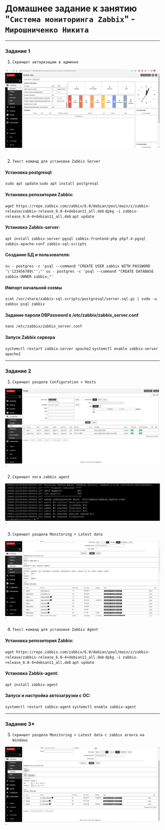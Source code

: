 # Домашнее задание к занятию "`Система мониторинга Zabbix`" - `Мирошниченко Никита`

---


### Задание 1

1. `Cкриншот авторизации в админке`

![Скриншот авторизации](https://github.com/Tourker/Git_HW/blob/main/img/Zabbix_hw2_1.jpg)`

2. `Текст команд для установки Zabbix Server`

#### Установка postgresql:

`sudo apt update`
`sudo apt install postgresql`

#### Установка репозитория Zabbix:

`wget https://repo.zabbix.com/zabbix/6.0/debian/pool/main/z/zabbix-release/zabbix-release_6.0-4+debian11_all.deb`
`dpkg -i zabbix-release_6.0-4+debian11_all.deb`
`apt update`

#### Установка Zabbix-server: 
`apt install zabbix-server-pgsql zabbix-frontend-php php7.4-pgsql zabbix-apache-conf zabbix-sql-scripts`

#### Создание БД и пользователя:
`su - postgres -c 'psql --command "CREATE USER zabbix WITH PASSWORD '\'123456789\'';"'`
`su - postgres -c 'psql --command "CREATE DATABASE zabbix OWNER zabbix;"'`

#### Импорт начальной схемы
`zcat /usr/share/zabbix-sql-scripts/postgresql/server.sql.gz | sudo -u zabbix psql zabbix`

#### Задание пароля DBPassword в /etc/zabbix/zabbix_server.conf
`nano /etc/zabbix/zabbix_server.conf`

#### Запуск Zabbix сервера
`systemctl restart zabbix-server apache2`
`systemctl enable zabbix-server apache2`


---

### Задание 2

1. `Скриншот раздела Configuration > Hosts`

![Скриншот раздела Configuration > Hosts](https://github.com/Tourker/Git_HW/blob/main/img/config_hosts.jpg)`

2. `Скриншот лога zabbix agent`

![Скриншот лога zabbix agent](https://github.com/Tourker/Git_HW/blob/main/img/Zabbix_agent_service.jpg)`

3. `Скриншот раздела Monitoring > Latest data`

![Скриншот раздела Monitoring > Latest data](https://github.com/Tourker/Git_HW/blob/main/img/latest_data.jpg)`

4. `Текст команд для установки Zabbix Agent`

#### Установка репозитория Zabbix:

`wget https://repo.zabbix.com/zabbix/6.0/debian/pool/main/z/zabbix-release/zabbix-release_6.0-4+debian11_all.deb`
`dpkg -i zabbix-release_6.0-4+debian11_all.deb`
`apt update`

#### Установка Zabbix-agent:

`apt install zabbix-agent`

#### Запуск и настройка автозагрузки с ОС:

`systemctl restart zabbix-agent`
`systemctl enable zabbix-agent`

---

### Задание 3*

3. `Скриншот раздела Monitoring > Latest data с zabbix агента на Windows`

![Скриншот раздела Monitoring > Latest data](https://github.com/Tourker/Git_HW/blob/main/img/latest_data_windows.jpg)`
